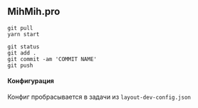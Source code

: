 ## MihMih.pro

```
git pull
yarn start
```

```
git status
git add .
git commit -am 'COMMIT NAME'
git push
```

#### Конфигурация

Конфиг пробрасывается в задачи из `layout-dev-config.json`
